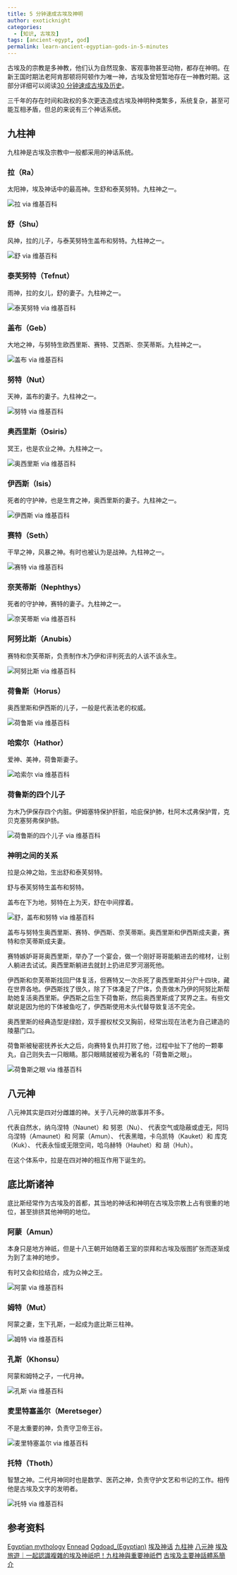 ```yaml
---
title: 5 分钟速成古埃及神明
author: exoticknight
categories:
  - [知识, 古埃及]
tags: [ancient-egypt, god]
permalink: learn-ancient-egyptian-gods-in-5-minutes
---
```


古埃及的宗教是多神教，他们认为自然现象、客观事物甚至动物，都存在神明。在新王国时期法老阿肯那顿将阿顿作为唯一神，古埃及曾短暂地存在一神教时期。这部分详细可以阅读[30 分钟速成古埃及历史][30 分钟速成古埃及历史]。

[30 分钟速成古埃及历史]: /learn-ancient-egyptian-history-in-30-minutes

三千年的存在时间和政权的多次更迭造成古埃及神明种类繁多，系统复杂，甚至可能互相矛盾，但总的来说有三个神话系统。

## 九柱神

九柱神是古埃及宗教中一般都采用的神话系统。

### 拉（Ra）

太阳神，埃及神话中的最高神。生舒和泰芙努特。九柱神之一。

<img alt="拉 via 维基百科" src="https://upload.wikimedia.org/wikipedia/commons/thumb/0/0d/Re-Horakhty.svg/218px-Re-Horakhty.svg.png" data-original="https://upload.wikimedia.org/wikipedia/commons/0/0d/Re-Horakhty.svg" />

### 舒（Shu）

风神，拉的儿子，与泰芙努特生盖布和努特。九柱神之一。

<img alt="舒 via 维基百科" src="https://upload.wikimedia.org/wikipedia/commons/thumb/e/e1/Shu_with_feather.svg/224px-Shu_with_feather.svg.png" data-original="https://upload.wikimedia.org/wikipedia/commons/e/e1/Shu_with_feather.svg" />

### 泰芙努特（Tefnut）

雨神，拉的女儿，舒的妻子。九柱神之一。

<img alt="泰芙努特 via 维基百科" src="https://upload.wikimedia.org/wikipedia/commons/thumb/8/8b/Tefnut.png/273px-Tefnut.png" data-original="https://upload.wikimedia.org/wikipedia/commons/8/8b/Tefnut.png" />

### 盖布（Geb）

大地之神，与努特生欧西里斯、赛特、艾西斯、奈芙蒂斯。九柱神之一。

<img alt="盖布 via 维基百科" src="https://upload.wikimedia.org/wikipedia/commons/thumb/5/53/Geb.svg/219px-Geb.svg.png" data-original="https://upload.wikimedia.org/wikipedia/commons/5/53/Geb.svg" />

### 努特（Nut）

天神，盖布的妻子。九柱神之一。

<img alt="努特 via 维基百科" src="https://upload.wikimedia.org/wikipedia/commons/thumb/d/df/Nut.svg/236px-Nut.svg.png" data-original="https://upload.wikimedia.org/wikipedia/commons/d/df/Nut.svg" />

### 奥西里斯（Osiris）

冥王，也是农业之神。九柱神之一。

<img alt="奥西里斯 via 维基百科" src="https://upload.wikimedia.org/wikipedia/commons/thumb/c/cc/Standing_Osiris_edit1.svg/221px-Standing_Osiris_edit1.svg.png" data-original="https://upload.wikimedia.org/wikipedia/commons/c/cc/Standing_Osiris_edit1.svg" />

### 伊西斯（Isis）

死者的守护神，也是生育之神，奥西里斯的妻子。九柱神之一。

<img alt="伊西斯 via 维基百科" src="https://upload.wikimedia.org/wikipedia/commons/thumb/e/ec/Isis.svg/218px-Isis.svg.png" data-original="https://upload.wikimedia.org/wikipedia/commons/e/ec/Isis.svg" />

### 赛特（Seth）

干旱之神，风暴之神。有时也被认为是战神。九柱神之一。

<img alt="赛特 via 维基百科" src="https://upload.wikimedia.org/wikipedia/commons/thumb/7/7a/Set.svg/231px-Set.svg.png" data-original="https://upload.wikimedia.org/wikipedia/commons/7/7a/Set.svg" />

### 奈芙蒂斯（Nephthys）

死者的守护神，赛特的妻子。九柱神之一。

<img alt="奈芙蒂斯 via 维基百科" src="https://upload.wikimedia.org/wikipedia/commons/thumb/a/a7/Nepthys.svg/218px-Nepthys.svg.png" data-original="https://upload.wikimedia.org/wikipedia/commons/a/a7/Nepthys.svg" />

### 阿努比斯（Anubis）

赛特和奈芙蒂斯，负责制作木乃伊和评判死去的人该不该永生。

<img alt="阿努比斯 via 维基百科" src="https://upload.wikimedia.org/wikipedia/commons/thumb/6/6d/Anubis_standing.svg/224px-Anubis_standing.svg.png" data-original="https://upload.wikimedia.org/wikipedia/commons/6/6d/Anubis_standing.svg" />

### 荷鲁斯（Horus）

奥西里斯和伊西斯的儿子，一般是代表法老的权威。

<img alt="荷鲁斯 via 维基百科" src="https://upload.wikimedia.org/wikipedia/commons/thumb/c/c2/Horus_standing.svg/210px-Horus_standing.svg.png" data-original="https://upload.wikimedia.org/wikipedia/commons/c/c2/Horus_standing.svg" />

### 哈索尔（Hathor）

爱神、美神，荷鲁斯妻子。

<img alt="哈索尔 via 维基百科" src="https://upload.wikimedia.org/wikipedia/commons/thumb/4/47/Hathor.svg/203px-Hathor.svg.png" data-original="https://upload.wikimedia.org/wikipedia/commons/4/47/Hathor.svg" />

### 荷鲁斯的四个儿子

为木乃伊保存四个内脏。伊姆塞特保护肝脏，哈庇保护肺，杜阿木忒弗保护胃，克贝克塞努弗保护肠。

<img alt="荷鲁斯的四个儿子 via 维基百科" src="https://upload.wikimedia.org/wikipedia/commons/thumb/2/29/Four_sons_of_Horus.svg/535px-Four_sons_of_Horus.svg.png" data-original="https://upload.wikimedia.org/wikipedia/commons/2/29/Four_sons_of_Horus.svg" />

### 神明之间的关系

拉是众神之始，生出舒和泰芙努特。

舒与泰芙努特生盖布和努特。

盖布在下为地，努特在上为天，舒在中间撑着。

<img alt="舒，盖布和努特 via 维基百科" src="https://upload.wikimedia.org/wikipedia/commons/thumb/0/0b/Geb%2C_Nut%2C_Shu.jpg/640px-Geb%2C_Nut%2C_Shu.jpg" data-original="https://upload.wikimedia.org/wikipedia/commons/0/0b/Geb%2C_Nut%2C_Shu.jpg" />

盖布与努特生奥西里斯、赛特、伊西斯、奈芙蒂斯。奥西里斯和伊西斯成夫妻，赛特和奈芙蒂斯成夫妻。

赛特嫉妒哥哥奥西里斯，举办了一个宴会，做一个刚好哥哥能躺进去的棺材，让别人躺进去试试。奥西里斯躺进去就封上扔进尼罗河溺死他。

伊西斯和奈芙蒂斯找回尸体复活，但赛特又一次杀死了奥西里斯并分尸十四块，藏在世界各地。伊西斯找了很久，除了下体凑足了尸体，负责做木乃伊的阿努比斯帮助她复活奥西里斯。伊西斯之后生下荷鲁斯，然后奥西里斯成了冥界之主。有些文献说是因为他的下体被鱼吃了，伊西斯使用木头代替导致复活不完全。

奥西里斯的经典造型是绿脸，双手握权杖交叉胸前，经常出现在法老为自己建造的陵墓门口。

荷鲁斯被秘密抚养长大之后，向赛特复仇并打败了他，过程中扯下了他的一颗睾丸，自己则失去一只眼睛。那只眼睛就被视为著名的「荷鲁斯之眼」。

<img alt="荷鲁斯之眼 via 维基百科" src="https://upload.wikimedia.org/wikipedia/commons/thumb/3/32/Eye_of_Horus_Right.svg/624px-Eye_of_Horus_Right.svg.png" data-original="https://upload.wikimedia.org/wikipedia/commons/thumb/3/32/Eye_of_Horus_Right.svg/624px-Eye_of_Horus_Right.svg.png" />

## 八元神

八元神其实是四对分雌雄的神。关于八元神的故事并不多。

代表自然水，纳乌涅特（Naunet）和 努恩（Nu）、
代表空气或隐蔽或虚无，阿玛乌涅特（Amaunet）和 阿蒙（Amun）、
代表黑暗，卡乌凯特（Kauket）和 库克（Kuk）、
代表永恒或无限空间，哈乌赫特（Hauhet）和 胡（Huh）。

在这个体系中，拉是在四对神的相互作用下诞生的。

## 底比斯诸神

底比斯经常作为古埃及的首都，其当地的神话和神明在古埃及宗教上占有很重的地位，甚至排挤其他神明的地位。

### 阿蒙（Amun）

本身只是地方神祇，但是十八王朝开始随着王室的崇拜和古埃及版图扩张而逐渐成为到了主神的地步。

有时又会和拉结合，成为众神之王。

<img alt="阿蒙 via 维基百科" src="https://upload.wikimedia.org/wikipedia/commons/thumb/5/57/Amun.svg/181px-Amun.svg.png" data-original="https://upload.wikimedia.org/wikipedia/commons/5/57/Amun.svg" />

### 姆特（Mut）

阿蒙之妻，生下孔斯，一起成为底比斯三柱神。

<img alt="姆特 via 维基百科" src="https://upload.wikimedia.org/wikipedia/commons/thumb/9/9d/Mut.svg/214px-Mut.svg.png" data-original="https://upload.wikimedia.org/wikipedia/commons/9/9d/Mut.svg" />

### 孔斯（Khonsu）

阿蒙和姆特之子，一代月神。

<img alt="孔斯 via 维基百科" src="https://upload.wikimedia.org/wikipedia/commons/thumb/b/bf/Khonsu_as_falcon.svg/218px-Khonsu_as_falcon.svg.png" data-original="https://upload.wikimedia.org/wikipedia/commons/b/bf/Khonsu_as_falcon.svg" />

### 麦里特塞盖尔（Meretseger）

不是太重要的神，负责守卫帝王谷。

<img alt="麦里特塞盖尔 via 维基百科" src="https://upload.wikimedia.org/wikipedia/commons/thumb/0/04/Meretseger.svg/236px-Meretseger.svg.png" data-original="https://upload.wikimedia.org/wikipedia/commons/0/04/Meretseger.svg" />

### 托特（Thoth）

智慧之神。二代月神同时也是数学、医药之神，负责守护文艺和书记的工作。相传他是古埃及文字的发明者。

<img alt="托特 via 维基百科" src="https://upload.wikimedia.org/wikipedia/commons/thumb/c/c3/Thoth.svg/249px-Thoth.svg.png" data-original="https://upload.wikimedia.org/wikipedia/commons/c/c3/Thoth.svg" />

## 参考资料

[Egyptian mythology](https://en.wikipedia.org/wiki/Egyptian_mythology)
[Ennead](https://en.wikipedia.org/wiki/Ennead)
[Ogdoad_(Egyptian)](https://en.wikipedia.org/wiki/Ogdoad_(Egyptian))
[埃及神话](埃及神话)
[九柱神](https://zh.wikipedia.org/wiki/九柱神)
[八元神](https://zh.wikipedia.org/wiki/八元神)
[埃及旅遊｜一起認識複雜的埃及神祇吧！九柱神與重要神祇們](http://travelm.tw/egypt-god)
[古埃及主要神話體系簡介](https://myancientegyptpractice.wordpress.com/2015/07/18/神話簡介)
